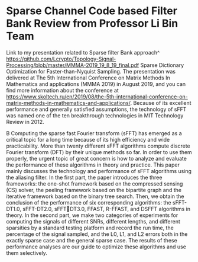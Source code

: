 # Sparse Channel Code based Filter Bank Review from Professor Li Bin Team

Link to my presentation related to Sparse filter Bank approach^ https://github.com/Lcrypto/Topology-Signal-Processing/blob/master/MMMA-2019_19_8_19_final.pdf
Sparse Dictionary Optimization for Faster-than-Nyquist Sampling. The presentation was delivered at The 5th International Conference on Matrix Methods In Mathematics and applications (MMMA 2019) in August 2019, and you can find more information about the conference at https://www.skoltech.ru/en/2019/08/the-5th-international-conference-on-matrix-methods-in-mathematics-and-applications/.
Because of its excellent performance and generally satisfied assumptions, the technology of sFFT was named one of the ten breakthrough technologies in MIT Technology Review in 2012.

B
Computing the sparse fast Fourier transform (sFFT) has emerged as a critical topic for a long time because of its high efficiency and wide practicability. More than twenty different sFFT algorithms compute discrete Fourier transform (DFT) by their unique methods so far. In order to use them properly, the urgent topic of great concern is how to analyze and evaluate the performance of these algorithms in theory and practice. This paper mainly discusses the technology and performance
of sFFT algorithms using the aliasing filter. In the first part, the paper introduces the three frameworks: the one-shot framework based on the compressed sensing (CS) solver, the peeling framework based on the bipartite graph and the iterative framework based on the binary tree search. Then, we obtain the conclusion of the performance of six corresponding algorithms: the sFFT-DT1.0, sFFT-DT2.0, sFFTDT3.0, FFAST, R-FFAST, and DSFFT algorithms in theory. In the second part, we make two categories of experiments for computing the signals of different SNRs, different lengths, and different sparsities by a standard testing platform and record the run time, the percentage of the signal sampled, and the L0, L1, and L2 errors both in the exactly sparse case and the general sparse case. The results of these performance analyses are our guide to optimize these algorithms and use them selectively.
